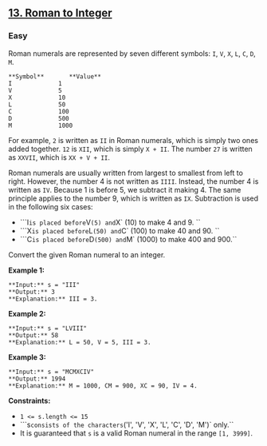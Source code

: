 ## [13. Roman to Integer](https://leetcode.com/problems/roman-to-integer)

### Easy

Roman numerals are represented by seven different symbols: `I`, `V`, `X`, `L`, `C`, `D`, `M`.

```
**Symbol**       **Value**
I             1
V             5
X             10
L             50
C             100
D             500
M             1000
```

For example, `2` is written as `II` in Roman numerals, which is simply two ones added together. `12` is `XII`, which is simply `X + II`. The number `27` is written as `XXVII`, which is `XX + V + II`.

Roman numerals are usually written from largest to smallest from left to right. However, the number 4 is not written as `IIII`. Instead, the number 4 is written as `IV`. Because 1 is before 5, we subtract it making 4. The same principle applies to the number 9, which is written as `IX`. Subtraction is used in the following six cases:

- ```I` is placed before `V` (5) and `X` (10) to make 4 and 9. ``
- ```X` is placed before `L` (50) and `C` (100) to make 40 and 90. ``
- ```C` is placed before `D` (500) and `M` (1000) to make 400 and 900.``

Convert the given Roman numeral to an integer.

 

**Example 1:**

```
**Input:** s = "III"
**Output:** 3
**Explanation:** III = 3.
```

**Example 2:**

```
**Input:** s = "LVIII"
**Output:** 58
**Explanation:** L = 50, V = 5, III = 3.
```

**Example 3:**

```
**Input:** s = "MCMXCIV"
**Output:** 1994
**Explanation:** M = 1000, CM = 900, XC = 90, IV = 4.
```

 

**Constraints:**

- ```1 <= s.length <= 15```
- ```s` consists of the characters `(&#39;I&#39;, &#39;V&#39;, &#39;X&#39;, &#39;L&#39;, &#39;C&#39;, &#39;D&#39;, &#39;M&#39;)` only.``
- It is guaranteed that `s` is a valid Roman numeral in the range `[1, 3999]`.